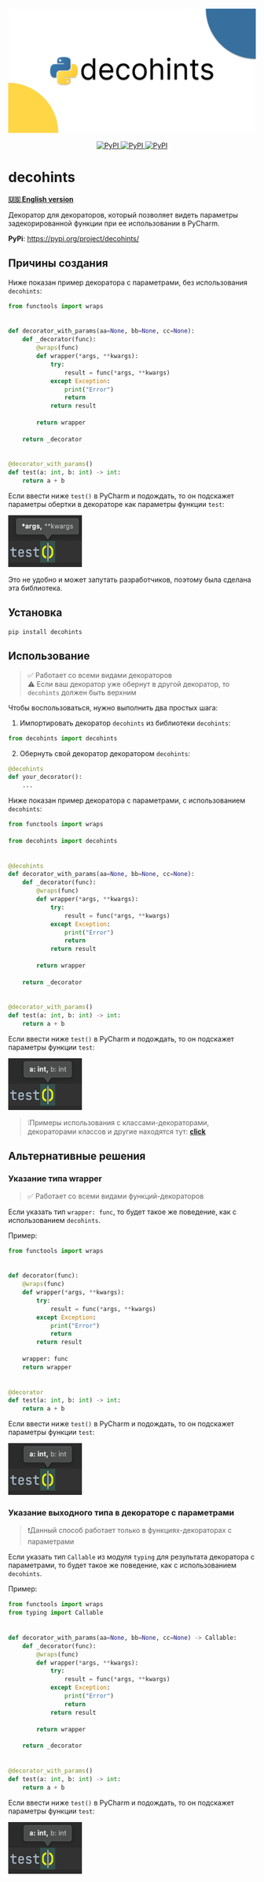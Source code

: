 <p align="center">
    <a>
        <img src="https://raw.githubusercontent.com/gri-gus/decohints/main/assets/images/cover.png" alt="decohints">
    </a>
</p>

<p align="center">
    <a href="https://pypi.org/project/decohints" target="_blank">
        <img src="https://img.shields.io/pypi/v/decohints" alt="PyPI">
    </a>
    <a href="https://pypi.org/project/decohints" target="_blank">
        <img src="https://static.pepy.tech/badge/decohints" alt="PyPI">
    </a>
    <a href="https://opensource.org/licenses/Apache-2.0" target="_blank">
        <img src="https://img.shields.io/badge/License-Apache_2.0-blue.svg" alt="PyPI">
    </a>
</p>

# decohints

<a href="https://github.com/gri-gus/decohints/blob/main/README.md" target="_blank"><b>🇺🇸 English version</b></a>

Декоратор для декораторов, который позволяет видеть параметры задекорированной функции при ее использовании в PyCharm.

**PyPi**: https://pypi.org/project/decohints/

## Причины создания

Ниже показан пример декоратора с параметрами, без использования `decohints`:

```python
from functools import wraps


def decorator_with_params(aa=None, bb=None, cc=None):
    def _decorator(func):
        @wraps(func)
        def wrapper(*args, **kwargs):
            try:
                result = func(*args, **kwargs)
            except Exception:
                print("Error")
                return
            return result

        return wrapper

    return _decorator


@decorator_with_params()
def test(a: int, b: int) -> int:
    return a + b
```

Если ввести ниже `test()` в PyCharm и подождать, то он подскажет параметры обертки в декораторе как параметры
функции `test`:

<img width="150" height="105" src="https://raw.githubusercontent.com/gri-gus/decohints/main/assets/images/1.png" alt="test() (*args, **kwargs)">

Это не удобно и может запутать разработчиков, поэтому была сделана эта библиотека.

## Установка

```shell
pip install decohints
```

## Использование

> ✅ Работает со всеми видами декораторов \
> ⚠️ Если ваш декоратор уже обернут в другой декоратор, то `decohints` должен быть верхним

Чтобы воспользоваться, нужно выполнить два простых шага:

1. Импортировать декоратор `decohints` из библиотеки `decohints`:

```python
from decohints import decohints
```

2. Обернуть свой декоратор декоратором `decohints`:

```python
@decohints
def your_decorator():
    ...
```

Ниже показан пример декоратора с параметрами, с использованием `decohints`:

```python
from functools import wraps

from decohints import decohints


@decohints
def decorator_with_params(aa=None, bb=None, cc=None):
    def _decorator(func):
        @wraps(func)
        def wrapper(*args, **kwargs):
            try:
                result = func(*args, **kwargs)
            except Exception:
                print("Error")
                return
            return result

        return wrapper

    return _decorator


@decorator_with_params()
def test(a: int, b: int) -> int:
    return a + b
```

Если ввести ниже `test()` в PyCharm и подождать, то он подскажет параметры функции `test`:

<img width="150" height="105" src="https://raw.githubusercontent.com/gri-gus/decohints/main/assets/images/2.png" alt="test() (a: int, b: int)">

> ❕Примеры использования с классами-декораторами, декораторами классов и другие находятся тут:
<a href="https://github.com/gri-gus/decohints/tree/main/examples/decohints" target="_blank"><b>click</b></a>

## Альтернативные решения

### Указание типа wrapper

> ✅ Работает со всеми видами функций-декораторов

Если указать тип `wrapper: func`, то будет такое же поведение, как с использованием `decohints`.

Пример:

```python
from functools import wraps


def decorator(func):
    @wraps(func)
    def wrapper(*args, **kwargs):
        try:
            result = func(*args, **kwargs)
        except Exception:
            print("Error")
            return
        return result

    wrapper: func
    return wrapper


@decorator
def test(a: int, b: int) -> int:
    return a + b
```

Если ввести ниже `test()` в PyCharm и подождать, то он подскажет параметры функции `test`:

<img width="150" height="105" src="https://raw.githubusercontent.com/gri-gus/decohints/main/assets/images/2.png" alt="test() (a: int, b: int)">

### Указание выходного типа в декораторе с параметрами

> ❗️Данный способ работает только в функциях-декораторах с параметрами

Если указать тип `Callable` из модуля `typing` для результата декоратора с параметрами, то будет такое же поведение, как
с использованием `decohints`.

Пример:

```python
from functools import wraps
from typing import Callable


def decorator_with_params(aa=None, bb=None, cc=None) -> Callable:
    def _decorator(func):
        @wraps(func)
        def wrapper(*args, **kwargs):
            try:
                result = func(*args, **kwargs)
            except Exception:
                print("Error")
                return
            return result

        return wrapper

    return _decorator


@decorator_with_params()
def test(a: int, b: int) -> int:
    return a + b
```

Если ввести ниже `test()` в PyCharm и подождать, то он подскажет параметры функции `test`:

<img width="150" height="105" src="https://raw.githubusercontent.com/gri-gus/decohints/main/assets/images/2.png" alt="test() (a: int, b: int)">
